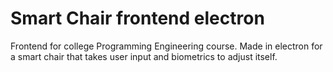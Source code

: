 # Smart Chair frontend electron

Frontend for college Programming Engineering course. Made in electron for a smart chair that takes user input and biometrics to adjust itself. 
